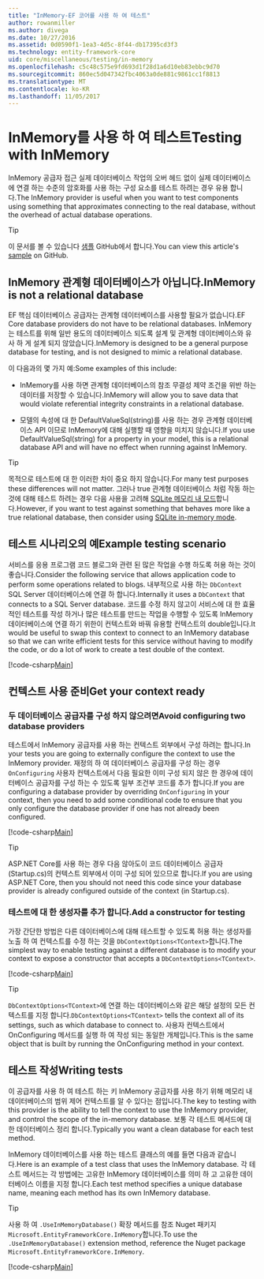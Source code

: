 ```yaml
---
title: "InMemory-EF 코어를 사용 하 여 테스트"
author: rowanmiller
ms.author: divega
ms.date: 10/27/2016
ms.assetid: 0d0590f1-1ea3-4d5c-8f44-db17395cd3f3
ms.technology: entity-framework-core
uid: core/miscellaneous/testing/in-memory
ms.openlocfilehash: c5c48c575e9fd693d1f28d1a6d10eb83ebbc9d70
ms.sourcegitcommit: 860ec5d047342fbc4063a0de881c9861cc1f8813
ms.translationtype: MT
ms.contentlocale: ko-KR
ms.lasthandoff: 11/05/2017
---
```

# <a name="testing-with-inmemory"></a><span data-ttu-id="e2987-102">InMemory를 사용 하 여 테스트</span><span class="sxs-lookup"><span data-stu-id="e2987-102">Testing with InMemory</span></span>

<span data-ttu-id="e2987-103">InMemory 공급자 접근 실제 데이터베이스 작업의 오버 헤드 없이 실제 데이터베이스에 연결 하는 수준의 암호화를 사용 하는 구성 요소를 테스트 하려는 경우 유용 합니다.</span><span class="sxs-lookup"><span data-stu-id="e2987-103">The InMemory provider is useful when you want to test components using something that approximates connecting to the real database, without the overhead of actual database operations.</span></span>

> [!TIP]  
> <span data-ttu-id="e2987-104">이 문서를 볼 수 있습니다 [샘플](https://github.com/aspnet/EntityFramework.Docs/tree/master/samples/core/Miscellaneous/Testing) GitHub에서 합니다.</span><span class="sxs-lookup"><span data-stu-id="e2987-104">You can view this article's [sample](https://github.com/aspnet/EntityFramework.Docs/tree/master/samples/core/Miscellaneous/Testing) on GitHub.</span></span>

## <a name="inmemory-is-not-a-relational-database"></a><span data-ttu-id="e2987-105">InMemory 관계형 데이터베이스가 아닙니다.</span><span class="sxs-lookup"><span data-stu-id="e2987-105">InMemory is not a relational database</span></span>

<span data-ttu-id="e2987-106">EF 핵심 데이터베이스 공급자는 관계형 데이터베이스를 사용할 필요가 없습니다.</span><span class="sxs-lookup"><span data-stu-id="e2987-106">EF Core database providers do not have to be relational databases.</span></span> <span data-ttu-id="e2987-107">InMemory는 테스트를 위해 일반 용도의 데이터베이스 되도록 설계 및 관계형 데이터베이스와 유사 하 게 설계 되지 않았습니다.</span><span class="sxs-lookup"><span data-stu-id="e2987-107">InMemory is designed to be a general purpose database for testing, and is not designed to mimic a relational database.</span></span>

<span data-ttu-id="e2987-108">이 다음과의 몇 가지 예:</span><span class="sxs-lookup"><span data-stu-id="e2987-108">Some examples of this include:</span></span>
* <span data-ttu-id="e2987-109">InMemory를 사용 하면 관계형 데이터베이스의 참조 무결성 제약 조건을 위반 하는 데이터를 저장할 수 있습니다.</span><span class="sxs-lookup"><span data-stu-id="e2987-109">InMemory will allow you to save data that would violate referential integrity constraints in a relational database.</span></span>

* <span data-ttu-id="e2987-110">모델의 속성에 대 한 DefaultValueSql(string)를 사용 하는 경우 관계형 데이터베이스 API 이므로 InMemory에 대해 실행할 때 영향을 미치지 않습니다.</span><span class="sxs-lookup"><span data-stu-id="e2987-110">If you use DefaultValueSql(string) for a property in your model, this is a relational database API and will have no effect when running against InMemory.</span></span>

> [!TIP]  
> <span data-ttu-id="e2987-111">목적으로 테스트에 대 한 이러한 차이 중요 하지 않습니다.</span><span class="sxs-lookup"><span data-stu-id="e2987-111">For many test purposes these differences will not matter.</span></span> <span data-ttu-id="e2987-112">그러나 true 관계형 데이터베이스 처럼 작동 하는 것에 대해 테스트 하려는 경우 다음 사용을 고려해 [SQLite 메모리 내 모드](sqlite.md)합니다.</span><span class="sxs-lookup"><span data-stu-id="e2987-112">However, if you want to test against something that behaves more like a true relational database, then consider using [SQLite in-memory mode](sqlite.md).</span></span>

## <a name="example-testing-scenario"></a><span data-ttu-id="e2987-113">테스트 시나리오의 예</span><span class="sxs-lookup"><span data-stu-id="e2987-113">Example testing scenario</span></span>

<span data-ttu-id="e2987-114">서비스를 응용 프로그램 코드 블로그와 관련 된 많은 작업을 수행 하도록 허용 하는 것이 좋습니다.</span><span class="sxs-lookup"><span data-stu-id="e2987-114">Consider the following service that allows application code to perform some operations related to blogs.</span></span> <span data-ttu-id="e2987-115">내부적으로 사용 하는 `DbContext` SQL Server 데이터베이스에 연결 하 합니다.</span><span class="sxs-lookup"><span data-stu-id="e2987-115">Internally it uses a `DbContext` that connects to a SQL Server database.</span></span> <span data-ttu-id="e2987-116">코드를 수정 하지 않고이 서비스에 대 한 효율적인 테스트를 작성 하거나 많은 테스트를 만드는 작업을 수행할 수 있도록 InMemory 데이터베이스에 연결 하기 위한이 컨텍스트와 바꿔 유용할 컨텍스트의 double입니다.</span><span class="sxs-lookup"><span data-stu-id="e2987-116">It would be useful to swap this context to connect to an InMemory database so that we can write efficient tests for this service without having to modify the code, or do a lot of work to create a test double of the context.</span></span>

[!code-csharp[Main](../../../../samples/core/Miscellaneous/Testing/BusinessLogic/BlogService.cs)]

## <a name="get-your-context-ready"></a><span data-ttu-id="e2987-117">컨텍스트 사용 준비</span><span class="sxs-lookup"><span data-stu-id="e2987-117">Get your context ready</span></span>

### <a name="avoid-configuring-two-database-providers"></a><span data-ttu-id="e2987-118">두 데이터베이스 공급자를 구성 하지 않으려면</span><span class="sxs-lookup"><span data-stu-id="e2987-118">Avoid configuring two database providers</span></span>

<span data-ttu-id="e2987-119">테스트에서 InMemory 공급자를 사용 하는 컨텍스트 외부에서 구성 하려는 합니다.</span><span class="sxs-lookup"><span data-stu-id="e2987-119">In your tests you are going to externally configure the context to use the InMemory provider.</span></span> <span data-ttu-id="e2987-120">재정의 하 여 데이터베이스 공급자를 구성 하는 경우 `OnConfiguring` 사용자 컨텍스트에서 다음 필요한 이미 구성 되지 않은 한 경우에 데이터베이스 공급자를 구성 하는 수 있도록 일부 조건부 코드를 추가 합니다.</span><span class="sxs-lookup"><span data-stu-id="e2987-120">If you are configuring a database provider by overriding `OnConfiguring` in your context, then you need to add some conditional code to ensure that you only configure the database provider if one has not already been configured.</span></span>

[!code-csharp[Main](../../../../samples/core/Miscellaneous/Testing/BusinessLogic/BloggingContext.cs#OnConfiguring)]

> [!TIP]  
> <span data-ttu-id="e2987-121">ASP.NET Core를 사용 하는 경우 다음 않아도이 코드 데이터베이스 공급자 (Startup.cs)의 컨텍스트 외부에서 이미 구성 되어 있으므로 합니다.</span><span class="sxs-lookup"><span data-stu-id="e2987-121">If you are using ASP.NET Core, then you should not need this code since your database provider is already configured outside of the context (in Startup.cs).</span></span>

### <a name="add-a-constructor-for-testing"></a><span data-ttu-id="e2987-122">테스트에 대 한 생성자를 추가 합니다.</span><span class="sxs-lookup"><span data-stu-id="e2987-122">Add a constructor for testing</span></span>

<span data-ttu-id="e2987-123">가장 간단한 방법은 다른 데이터베이스에 대해 테스트할 수 있도록 허용 하는 생성자를 노출 하 여 컨텍스트를 수정 하는 것을 `DbContextOptions<TContext>`합니다.</span><span class="sxs-lookup"><span data-stu-id="e2987-123">The simplest way to enable testing against a different database is to modify your context to expose a constructor that accepts a `DbContextOptions<TContext>`.</span></span>

[!code-csharp[Main](../../../../samples/core/Miscellaneous/Testing/BusinessLogic/BloggingContext.cs#Constructors)]

> [!TIP]  
> <span data-ttu-id="e2987-124">`DbContextOptions<TContext>`에 연결 하는 데이터베이스와 같은 해당 설정의 모든 컨텍스트를 지정 합니다.</span><span class="sxs-lookup"><span data-stu-id="e2987-124">`DbContextOptions<TContext>` tells the context all of its settings, such as which database to connect to.</span></span> <span data-ttu-id="e2987-125">사용자 컨텍스트에서 OnConfiguring 메서드를 실행 하 여 작성 되는 동일한 개체입니다.</span><span class="sxs-lookup"><span data-stu-id="e2987-125">This is the same object that is built by running the OnConfiguring method in your context.</span></span>

## <a name="writing-tests"></a><span data-ttu-id="e2987-126">테스트 작성</span><span class="sxs-lookup"><span data-stu-id="e2987-126">Writing tests</span></span>

<span data-ttu-id="e2987-127">이 공급자를 사용 하 여 테스트 하는 키 InMemory 공급자를 사용 하기 위해 메모리 내 데이터베이스의 범위 제어 컨텍스트를 알 수 있다는 점입니다.</span><span class="sxs-lookup"><span data-stu-id="e2987-127">The key to testing with this provider is the ability to tell the context to use the InMemory provider, and control the scope of the in-memory database.</span></span> <span data-ttu-id="e2987-128">보통 각 테스트 메서드에 대 한 데이터베이스 정리 합니다.</span><span class="sxs-lookup"><span data-stu-id="e2987-128">Typically you want a clean database for each test method.</span></span>

<span data-ttu-id="e2987-129">InMemory 데이터베이스를 사용 하는 테스트 클래스의 예를 들면 다음과 같습니다.</span><span class="sxs-lookup"><span data-stu-id="e2987-129">Here is an example of a test class that uses the InMemory database.</span></span> <span data-ttu-id="e2987-130">각 테스트 메서드는 각 방법에는 고유한 InMemory 데이터베이스를 의미 하 고 고유한 데이터베이스 이름을 지정 합니다.</span><span class="sxs-lookup"><span data-stu-id="e2987-130">Each test method specifies a unique database name, meaning each method has its own InMemory database.</span></span>

>[!TIP]
> <span data-ttu-id="e2987-131">사용 하 여 `.UseInMemoryDatabase()` 확장 메서드를 참조 Nuget 패키지 `Microsoft.EntityFrameworkCore.InMemory`합니다.</span><span class="sxs-lookup"><span data-stu-id="e2987-131">To use the `.UseInMemoryDatabase()` extension method, reference the Nuget package `Microsoft.EntityFrameworkCore.InMemory`.</span></span>

[!code-csharp[Main](../../../../samples/core/Miscellaneous/Testing/TestProject/InMemory/BlogServiceTests.cs)]
